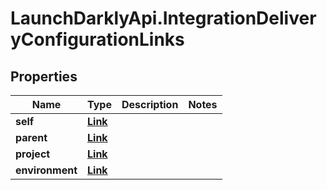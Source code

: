# LaunchDarklyApi.IntegrationDeliveryConfigurationLinks

## Properties

Name | Type | Description | Notes
------------ | ------------- | ------------- | -------------
**self** | [**Link**](Link.md) |  | 
**parent** | [**Link**](Link.md) |  | 
**project** | [**Link**](Link.md) |  | 
**environment** | [**Link**](Link.md) |  | 


